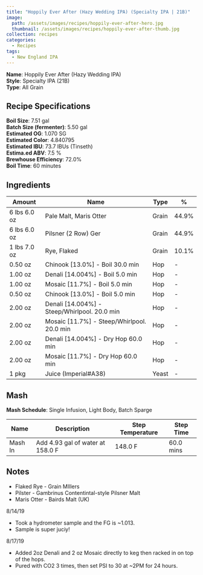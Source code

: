 ```yaml
---
title: "Hoppily Ever After (Hazy Wedding IPA) (Specialty IPA | 21B)"
image:
  path: /assets/images/recipes/hoppily-ever-after-hero.jpg
  thumbnail: /assets/images/recipes/hoppily-ever-after-thumb.jpg
collection: recipes
categories:
  - Recipes
tags:
  - New England IPA
---
```


**Name**: Hoppily Ever After (Hazy Wedding IPA)<br />
**Style**: Specialty IPA (21B)<br />
**Type**: All Grain

## Recipe Specifications

**Boil Size**: 7.51 gal<br />
**Batch Size (fermenter)**: 5.50 gal<br />
**Estimated OG**: 1.070 SG<br />
**Estimated Color**: 4.840795<br />
**Estimated IBU**: 73.7 IBUs (Tinseth)<br />
**Estima.ed ABV**: 7.5 %<br />
**Brewhouse Efficiency**: 72.0%<br />
**Boil Time**: 60 minutes<br />

## Ingredients

| Amount       | Name                                         | Type  | %     |
| ------------ | -------------------------------------------- | ----- | ----- |
| 6 lbs 6.0 oz | Pale Malt, Maris Otter                       | Grain | 44.9% |
| 6 lbs 6.0 oz | Pilsner (2 Row) Ger                          | Grain | 44.9% |
| 1 lbs 7.0 oz | Rye, Flaked                                  | Grain | 10.1% |
| 0.50 oz      | Chinook [13.0%] - Boil 30.0 min              | Hop   | -     |
| 1.00 oz      | Denali [14.004%] - Boil 5.0 min              | Hop   | -     |
| 1.00 oz      | Mosaic [11.7%] - Boil 5.0 min                | Hop   | -     |
| 0.50 oz      | Chinook [13.0%] - Boil 5.0 min               | Hop   | -     |
| 2.00 oz      | Denali [14.004%] - Steep/Whirlpool. 20.0 min | Hop   | -     |
| 2.00 oz      | Mosaic [11.7%] - Steep/Whirlpool. 20.0 min   | Hop   | -     |
| 2.00 oz      | Denali [14.004%] - Dry Hop 60.0 min          | Hop   | -     |
| 2.00 oz      | Mosaic [11.7%] - Dry Hop 60.0 min            | Hop   | -     |
| 1 pkg        | Juice (Imperial#A38)                         | Yeast | -     |

## Mash

**Mash Schedule**: Single Infusion, Light Body, Batch Sparge

| Name    | Description                      | Step Temperature | Step Time |
| ------- | -------------------------------- | ---------------- | --------- |
| Mash In | Add 4.93 gal of water at 158.0 F | 148.0 F          | 60.0 mins |

## Notes

- Flaked Rye - Grain MIllers
- Pilster - Gambrinus Contentintal-style Pilsner Malt
- Maris Otter - Bairds Malt (UK)

8/14/19

- Took a hydrometer sample and the FG is ~1.013.
- Sample is super juciy!

8/17/19

- Added 2oz Denali and 2 oz Mosaic directly to keg then racked in on top of the hops.
- Pured with CO2 3 times, then set PSI to 30 at ~2PM for 24 hours.
